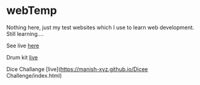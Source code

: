 # webTemp

Nothing here, just my test websites which I use to learn web development.
Still learning....

See live [here](https://manish-xyz.github.io)

Drum kit [live](https://manish-xyz.github.io/Drum%20Kit/index.html)

Dice Challange [live](https://manish-xyz.github.io/Dicee Challenge/index.html)

